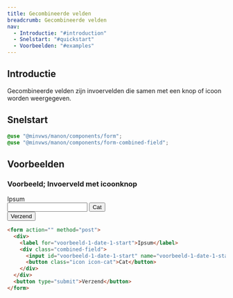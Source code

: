 ```yaml
---
title: Gecombineerde velden
breadcrumb: Gecombineerde velden
nav:
  - Introductie: "#introduction"
  - Snelstart: "#quickstart"
  - Voorbeelden: "#examples"
---
```


<h2 id="introduction">Introductie</h2>

Gecombineerde velden zijn invoervelden die samen met een knop of icoon worden
weergegeven.

<h2 id="quickstart">Snelstart</h2>

```scss
@use "@minvws/manon/components/form";
@use "@minvws/manon/components/form-combined-field";
```

<h2 id="examples">Voorbeelden</h2>

### Voorbeeld; Invoerveld met icoonknop

<form action="" method="post">
  <div>
    <label for="voorbeeld-1-date-1-start">Ipsum</label>
    <div class="combined-field">
      <input id="voorbeeld-1-date-1-start" name="voorbeeld-1-date-1-start" type="text" />
      <button class="icon icon-cat">Cat</button>
    </div>
  </div>
  <button type="submit">Verzend</button>
</form>

```html
<form action="" method="post">
  <div>
    <label for="voorbeeld-1-date-1-start">Ipsum</label>
    <div class="combined-field">
      <input id="voorbeeld-1-date-1-start" name="voorbeeld-1-date-1-start" type="text" />
      <button class="icon icon-cat">Cat</button>
    </div>
  </div>
  <button type="submit">Verzend</button>
</form>
```
